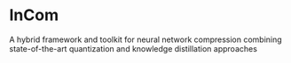 # InCom
A hybrid framework and toolkit for neural network compression combining state-of-the-art quantization and knowledge distillation approaches
